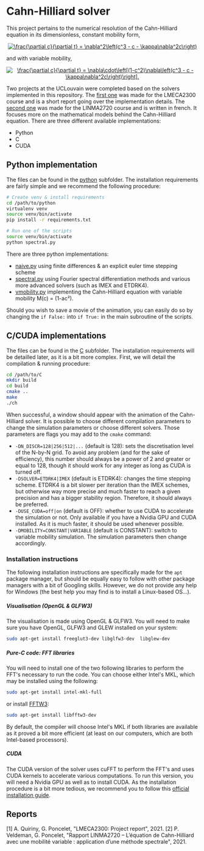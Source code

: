 # Cahn-Hilliard solver

This project pertains to the numerical resolution of the Cahn-Hilliard equation in its dimensionless, constant mobility form,

<p align="center"><a href="https://www.codecogs.com/eqnedit.php?latex=\frac{\partial&space;c}{\partial&space;t}&space;=&space;\nabla^2\left(c^3&space;-&space;c&space;-&space;\kappa\nabla^2c\right)" target="_blank"><img src="https://latex.codecogs.com/gif.latex?\frac{\partial&space;c}{\partial&space;t}&space;=&space;\nabla^2\left(c^3&space;-&space;c&space;-&space;\kappa\nabla^2c\right)" title="\frac{\partial c}{\partial t} = \nabla^2\left(c^3 - c - \kappa\nabla^2c\right)" /></a></p>

and with variable mobility,
<p align="center"><a href="https://www.codecogs.com/eqnedit.php?latex=\frac{\partial&space;c}{\partial&space;t}&space;=&space;\nabla\cdot\left[(1-c^2)\nabla\left(c^3&space;-&space;c&space;-&space;\kappa\nabla^2c\right)\right]." target="_blank"><img src="https://latex.codecogs.com/gif.latex?\frac{\partial&space;c}{\partial&space;t}&space;=&space;\nabla\cdot\left[(1-c^2)\nabla\left(c^3&space;-&space;c&space;-&space;\kappa\nabla^2c\right)\right]." title="\frac{\partial c}{\partial t} = \nabla\cdot\left[(1-c^2)\nabla\left(c^3 - c - \kappa\nabla^2c\right)\right]." /></a></p>

Two projects at the UCLouvain were completed based on the solvers implemented in this repository. The [first one](LMECA2300.pdf) was made for the LMECA2300 course and is a short report going over the implementation details. The [second one](LINMA2720.pdf) was made for the LINMA2720 course and is written in french. It focuses more on the mathematical models behind the Cahn-Hilliard equation.
There are three different available implementations:
 * Python
 * C
 * CUDA

## Python implementation

The files can be found in the [python](python/) subfolder. The installation requirements are fairly simple and we recommend the following procedure:
``` bash
# Create venv & install requirements
cd /path/to/python
virtualenv venv
source venv/bin/activate
pip install -r requirements.txt

# Run one of the scripts
source venv/bin/activate
python spectral.py
```

There are three python implementations:
 * [naive.py](python/naive.py) using finite differences & an explicit euler time stepping scheme
 * [spectral.py](python/spectral.py) using Fourier spectral differentiation methods and various more advanced solvers (such as IMEX and ETDRK4).
 * [vmobility.py](python/vmobility.py) implementing the Cahn-Hilliard equation with variable mobility M(c) = (1-ac²).

Should you wish to save a movie of the animation, you can easily do so by changing the `if False:` into `if True:` in the main subroutine of the scripts.

## C/CUDA implementations

The files can be found in the [C](C/) subfolder. The installation requirements will be detailled later, as it is a bit more complex. First, we will detail the compilation & running procedure:
```bash
cd /path/to/C
mkdir build
cd build
cmake ..
make
./ch
```
When successful, a window should appear with the animation of the Cahn-Hilliard solver. It is possible to choose different compilation parameters to change the simulation parameters or choose different solvers. Those parameters are flags you may add to the `cmake` command:
 * `-DN_DISCR=128|256|512|...` (default is 128): sets the discretisation level of the N-by-N grid. To avoid any problem (and for the sake of efficiency), this number should always be a power of 2 and greater or equal to 128, though it should work for any integer as long as CUDA is turned off.
  * `-DSOLVER=ETDRK4|IMEX` (default is ETDRK4): changes the time stepping scheme. ETDRK4 is a bit slower per iteration than the IMEX schemes, but otherwise way more precise and much faster to reach a given precision and has a bigger stability region. Therefore, it should always be preferred.
  * `-DUSE_CUDA=off|on` (default is OFF): whether to use CUDA to accelerate the simulation or not. Only available if you have a Nvidia GPU and CUDA installed. As it is much faster, it should be used whenever possible.
  * `-DMOBILITY=CONSTANT|VARIABLE` (default is CONSTANT): switch to variable mobility simulation. The simulation parameters then change accordingly.

### Installation instructions

The following installation instructions are specifically made for the `apt` package manager, but should be equally easy to follow with other package managers with a bit of Googling skills. However, we do not provide any help for Windows (the best help  you may find is to install a Linux-based OS...).

##### Visualisation (OpenGL & GLFW3)
The visualisation is made using OpenGL & GLFW3. You will need to make sure you have OpenGL, GLFW3 and GLEW installed on your system:
```bash
sudo apt-get install freeglut3-dev libglfw3-dev  libglew-dev
```

##### Pure-C code: FFT libraries
You will need to install one of the two following libraries to perform the FFT's necessary to run the code. You can choose either Intel's MKL, which may be installed using the following:
```bash
sudo apt-get install intel-mkl-full
```
or install [FFTW3](http://www.fftw.org/download.html):
```bash
sudo apt-get install libfftw3-dev
```
By default, the compiler will choose Intel's MKL if both libraries are available as it proved a bit more efficient (at least on our computers, which are both Intel-based processors).

##### CUDA
The CUDA version of the solver uses cuFFT to perform the FFT's and uses CUDA kernels to accelerate various computations. To run this version, you will need a Nvidia GPU as well as to install CUDA. As the installation procedure is a bit more tedious, we recommend you to follow this [official installation guide](https://docs.nvidia.com/cuda/cuda-installation-guide-linux/index.html).


## Reports

<a id="1">[1]</a> A. Quiriny, G. Poncelet, "LMECA2300: Project report", 2021.
<a id="1">[2]</a> P. Veldeman, G. Poncelet, "Rapport LINMA2720 – L’équation de Cahn-Hilliard avec une mobilité variable : application d’une méthode spectrale", 2021.
